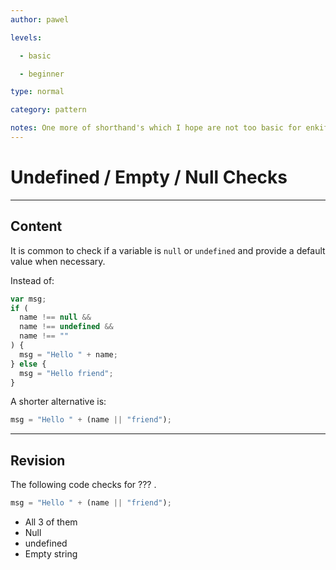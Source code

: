```yaml
---
author: pawel

levels:

  - basic

  - beginner

type: normal

category: pattern

notes: One more of shorthand's which I hope are not too basic for enkifying.
---
```


# Undefined / Empty / Null Checks

---

## Content

It is common to check if a variable is `null` or `undefined` and provide a default value when necessary.

Instead of:

```javascript
var msg;
if (
  name !== null &&
  name !== undefined &&
  name !== ""
) {
  msg = "Hello " + name;
} else {
  msg = "Hello friend";
}
```

A shorter alternative is:

```javascript
msg = "Hello " + (name || "friend");
```

---

## Revision

The following code checks for ??? .

```javascript
msg = "Hello " + (name || "friend");
```

- All 3 of them
- Null
- undefined
- Empty string
